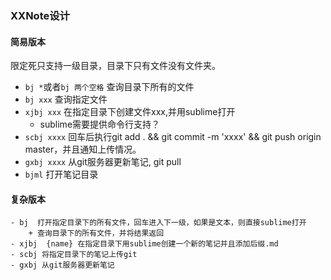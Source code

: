 ### XXNote设计
#### 简易版本
限定死只支持一级目录，目录下只有文件没有文件夹。
- `bj *`或者`bj 两个空格` 查询目录下所有的文件
- `bj xxx` 查询指定文件
- `xjbj xxx` 在指定目录下创建文件xxx,并用sublime打开
    + sublime需要提供命令行支持？ 
- `scbj xxxx` 回车后执行git add . && git commit -m 'xxxx' && git push origin master，并且通知上传情况。
- `gxbj xxxx` 从git服务器更新笔记, git pull
- `bjml` 打开笔记目录


#### 复杂版本


    - bj  打开指定目录下的所有文件，回车进入下一级，如果是文本，则直接sublime打开
        + 查询目录下的所有文件，并将结果返回
    - xjbj  {name} 在指定目录下用sublime创建一个新的笔记并且添加后缀.md
    - scbj 将指定目录下的笔记上传git
    - gxbj 从git服务器更新笔记